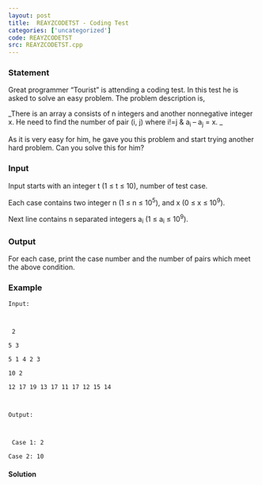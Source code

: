```yaml
---
layout: post
title:  REAYZCODETST - Coding Test
categories: ['uncategorized']
code: REAYZCODETST
src: REAYZCODETST.cpp
---
```


### **Statement**

Great programmer “Tourist” is attending a coding test. In this test he is
asked to solve an easy problem. The problem description is,

_There is an array a consists of n integers and another nonnegative
integer x. He need to find the number of pair (i, j) where i!=j &
a<sub>i </sub>– a<sub>j</sub> = x. _

As it is very easy for him, he gave you this problem and start trying another
hard problem. Can you solve this for him?

### Input

Input starts with an integer t (1 ≤ t ≤ 10), number of test case.

Each case contains two integer n (1 ≤ n ≤ 10<sup>5</sup>), and x (0
≤ x ≤ 10<sup>9</sup>).

Next line contains n separated integers a<sub>i</sub> (1 ≤
a<sub>i</sub> ≤ 10<sup>9</sup>).

### Output

For each case, print the case number and the number of pairs which meet the
above condition.

### Example

    
    
    Input:
    
    
     2
    
    5 3
    
    5 1 4 2 3
    
    10 2
    
    12 17 19 13 17 11 17 12 15 14
    
    Output:
    
    
     Case 1: 2
    
    Case 2: 10



#### **Solution**



